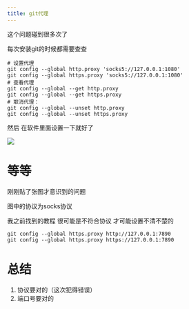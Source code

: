 ```yaml
---
title: git代理
---
```


这个问题碰到很多次了

每次安装git的时候都需要查查

```shell
# 设置代理
git config --global http.proxy 'socks5://127.0.0.1:1080' 
git config --global https.proxy 'socks5://127.0.0.1:1080'
# 查看代理
git config --global --get http.proxy
git config --global --get https.proxy
# 取消代理：
git config --global --unset http.proxy
git config --global --unset https.proxy
```

然后 在软件里面设置一下就好了

![](https://pic.imgdb.cn/item/63de549f4757feff3371016b.png)

# 等等

刚刚贴了张图才意识到的问题

图中的协议为socks协议

我之前找到的教程 很可能是不符合协议 才可能设置不清不楚的

```shell
git config --global https.proxy http://127.0.0.1:7890
git config --global https.proxy https://127.0.0.1:7890
```

# 总结

1. 协议要对的（这次犯得错误）
2. 端口号要对的
